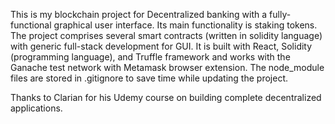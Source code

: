 This is my blockchain project for Decentralized banking with a fully-functional graphical user interface. Its main functionality is staking tokens. The project comprises several smart contracts (written in solidity language) with generic full-stack development for GUI. It is built with React, Solidity (programming language), and Truffle framework and works with the Ganache test network with Metamask browser extension. The node_module files are stored in .gitignore to save time while updating the project.

Thanks to Clarian for his Udemy course on building complete decentralized applications.
